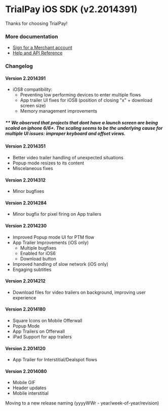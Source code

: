 TrialPay iOS SDK (v2.2014391)
================

Thanks for choosing TrialPay!

### More documentation

- [Sign for a Merchant account](https://merchant.trialpay.com/register/?t=mb)
- [Help and API Reference](http://help.trialpay.com/docs/iOS/index.html)

### Changelog

#### Version 2.2014391

- iOS8 compatibility: 
  - Preventing low performing devices to enter multiple flows
  - App trailer UI fixes for iOS8 (position of closing "x" + download screen size) 
  - Memory management improvements 

##### _** We observed that projects that dont have a launch screen are being scaled on iphone 6/6+. The scaling seems to be the underlying cause for multiple UI issues: improper keyboard and offset views._


#### Version 2.2014351

- Better video trailer handling of unexpected situations
- Popup mode resizes to its content
- Miscelaneous fixes

#### Version 2.2014312

- Minor bugfixes

#### Version 2.2014284

- Minor bugfix for pixel firing on App trailers

#### Version 2.2014230

- Improved Popup mode UI for PTM flow
- App Trailer Improvements (iOS only)
  - Multiple bugfixes
  - Enabled for iOS6
  - Download button
- Improved handling of slow network (iOS only)
- Engaging subtitles

#### Version 2.2014212

- Download files for video trailers on background, improving user experience

#### Version 2.2014180

- Square Icons on Mobile Offerwall
- Popup Mode
- App Trailers on Offerwall
- iPad Support for app trailers

#### Version 2.2014120

- App Trailer for Interstitial/Dealspot flows

#### Version 2.2014080
- Mobile GIF
- Header updates
- Mobile interstitial
    
Moving to a new release naming (yyyyWWr - year/week-of-year/revision)

